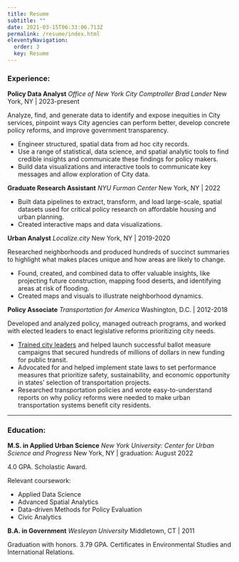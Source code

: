 ```yaml
---
title: Resume
subtitle: ""
date: 2021-03-15T06:33:06.713Z
permalink: /resume/index.html
eleventyNavigation:
  order: 3
  key: Resume
---
```

### Experience:

**Policy Data Analyst**
*Office of New York City Comptroller Brad Lander*
New York, NY | 2023-present

Analyze, find, and generate data to identify and expose inequities in City services, pinpoint ways City agencies can perform better, develop concrete policy reforms, and improve government transparency. 

- Engineer structured, spatial data from ad hoc city records.
- Use a range of statistical, data science, and spatial analytic tools to find credible insights and communicate these findings for policy makers.
- Build data visualizations and interactive tools to communicate key messages and allow exploration of City data.

**Graduate Research Assistant**
*NYU Furman Center*
New York, NY | 2022

* Built data pipelines to extract, transform, and load large-scale, spatial datasets used for critical policy research on affordable housing and urban planning.
* Created interactive maps and data visualizations.

**Urban Analyst** 
*Localize.city*
New York, NY | 2019-2020

Researched neighborhoods and produced hundreds of succinct summaries to highlight what makes places unique and how areas are likely to change. 

- Found, created, and combined data to offer valuable insights, like projecting future construction, mapping food deserts, and identifying areas at risk of flooding.
- Created maps and visuals to illustrate neighborhood dynamics.

**Policy Associate**
*Transportation for America*
Washington, D.C. | 2012-2018

Developed and analyzed policy, managed outreach programs, and worked with elected leaders to enact legislative reforms prioritizing city needs.

- [Trained city leaders](/project-tags/training/) and helped launch successful ballot measure campaigns that secured hundreds of millions of dollars in new funding for public transit.
- Advocated for and helped implement state laws to set performance measures that prioritize safety, sustainability, and economic opportunity in states’ selection of transportation projects.
- Researched transportation policies and wrote easy-to-understand reports on why policy reforms were needed to make urban transportation systems benefit city residents.

- - -

### Education:

**M.S. in Applied Urban Science**
*New York University: Center for Urban Science and Progress*
New York, NY | graduation: August 2022

4.0 GPA. Scholastic Award. 

Relevant coursework:
- Applied Data Science
- Advanced Spatial Analytics
- Data-driven Methods for Policy Evaluation
- Civic Analytics

**B.A. in Government**
*Wesleyan University*
Middletown, CT | 2011

Graduation with honors. 
3.79 GPA. 
Certificates in Environmental Studies and International Relations.